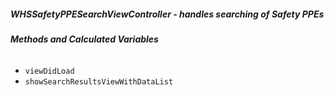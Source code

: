 ##### **WHSSafetyPPESearchViewController** - handles searching of Safety PPEs

###### **Methods and Calculated Variables**
- `viewDidLoad`
- `showSearchResultsViewWithDataList`